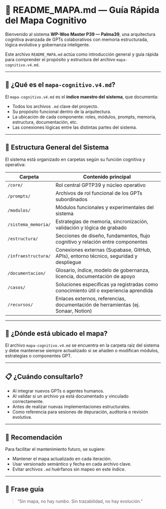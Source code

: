 # 🧠 README_MAPA.md — Guía Rápida del Mapa Cognitivo

Bienvenido al sistema **WP-Woo Master P39 — Palma39**, una arquitectura cognitiva avanzada de GPTs colaborativos con memoria estructurada, lógica evolutiva y gobernanza inteligente.

Este archivo `README_MAPA.md` actúa como introducción general y guía rápida para comprender el propósito y estructura del archivo `mapa-cognitivo.v4.md`.

---

## 📌 ¿Qué es el `mapa-cognitivo.v4.md`?

El `mapa-cognitivo.v4.md` es el **índice maestro del sistema**, que documenta:

- Todos los archivos `.md` clave del proyecto.
- Su propósito funcional dentro de la arquitectura.
- La ubicación de cada componente: roles, módulos, prompts, memoria, estructura, documentación, etc.
- Las conexiones lógicas entre las distintas partes del sistema.

---

## 🧬 Estructura General del Sistema

El sistema está organizado en carpetas según su función cognitiva y operativa:

| Carpeta             | Contenido principal                                                                 |
|---------------------|-------------------------------------------------------------------------------------|
| `/core/`            | Rol central GPTP39 y núcleo operativo                                               |
| `/prompts/`         | Archivos de rol funcional de los GPTs subordinados                                  |
| `/modulos/`         | Módulos funcionales y experimentales del sistema                                    |
| `/sistema_memoria/` | Estrategias de memoria, sincronización, validación y lógica de grabado              |
| `/estructura/`      | Secciones de diseño, fundamentos, flujo cognitivo y relación entre componentes       |
| `/infraestructura/` | Conexiones externas (Supabase, GitHub, APIs), entorno técnico, seguridad y despliegue|
| `/documentacion/`   | Glosario, índice, modelo de gobernanza, licencia, documentación de apoyo            |
| `/casos/`           | Soluciones específicas ya registradas como conocimiento útil o experiencia aprendida |
| `/recursos/`        | Enlaces externos, referencias, documentación de herramientas (ej. Sonaar, Notion)    |

---

## 📂 ¿Dónde está ubicado el mapa?

El archivo `mapa-cognitivo.v4.md` se encuentra en la carpeta raíz del sistema y debe mantenerse siempre actualizado si se añaden o modifican módulos, estrategias o componentes GPT.

---

## 📋 ¿Cuándo consultarlo?

- Al integrar nuevos GPTs o agentes humanos.
- Al validar si un archivo ya está documentado y vinculado correctamente.
- Antes de realizar nuevas implementaciones estructurales.
- Como referencia para sesiones de depuración, auditoría o revisión evolutiva.

---

## 📎 Recomendación

Para facilitar el mantenimiento futuro, se sugiere:

- Mantener el mapa actualizado en cada iteración.
- Usar versionado semántico y fecha en cada archivo clave.
- Evitar archivos `.md` huérfanos sin mapeo en este índice.

---

## 🧠 Frase guía

> “Sin mapa, no hay rumbo. Sin trazabilidad, no hay evolución.”
